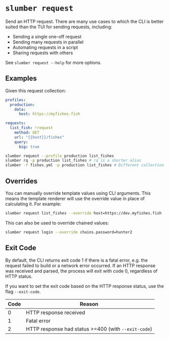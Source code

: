 # `slumber request`

Send an HTTP request. There are many use cases to which the CLI is better suited than the TUI for sending requests, including:

- Sending a single one-off request
- Sending many requests in parallel
- Automating requests in a script
- Sharing requests with others

See `slumber request --help` for more options.

## Examples

Given this request collection:

```yaml
profiles:
  production:
    data:
      host: https://myfishes.fish

requests:
  list_fish: !request
    method: GET
    url: "{{host}}/fishes"
    query:
      big: true
```

```sh
slumber request --profile production list_fishes
slumber rq -p production list_fishes # rq is a shorter alias
slumber -f fishes.yml -p production list_fishes # Different collection file
```

## Overrides

You can manually override template values using CLI arguments. This means the template renderer will use the override value in place of calculating it. For example:

```sh
slumber request list_fishes --override host=https://dev.myfishes.fish
```

This can also be used to override chained values:

```sh
slumber request login --override chains.password=hunter2
```

## Exit Code

By default, the CLI returns exit code 1 if there is a fatal error, e.g. the request failed to build or a network error occurred. If an HTTP response was received and parsed, the process will exit with code 0, regardless of HTTP status.

If you want to set the exit code based on the HTTP response status, use the flag `--exit-code`.

| Code | Reason                                              |
| ---- | --------------------------------------------------- |
| 0    | HTTP response received                              |
| 1    | Fatal error                                         |
| 2    | HTTP response had status >=400 (with `--exit-code`) |

